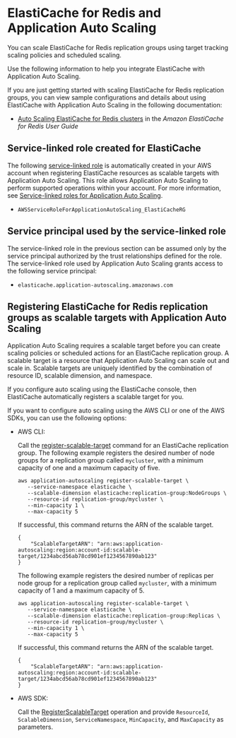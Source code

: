# ElastiCache for Redis and Application Auto Scaling<a name="services-that-can-integrate-elasticache"></a>

You can scale ElastiCache for Redis replication groups using target tracking scaling policies and scheduled scaling\. 

Use the following information to help you integrate ElastiCache with Application Auto Scaling\. 

If you are just getting started with scaling ElastiCache for Redis replication groups, you can view sample configurations and details about using ElastiCache with Application Auto Scaling in the following documentation:
+ [Auto Scaling ElastiCache for Redis clusters](https://docs.aws.amazon.com/AmazonElastiCache/latest/red-ug/AutoScaling.html) in the *Amazon ElastiCache for Redis User Guide*

## Service\-linked role created for ElastiCache<a name="integrate-service-linked-role-elasticache"></a>

The following [service\-linked role](https://docs.aws.amazon.com/IAM/latest/UserGuide/using-service-linked-roles.html) is automatically created in your AWS account when registering ElastiCache resources as scalable targets with Application Auto Scaling\. This role allows Application Auto Scaling to perform supported operations within your account\. For more information, see [Service\-linked roles for Application Auto Scaling](application-auto-scaling-service-linked-roles.md)\.
+ `AWSServiceRoleForApplicationAutoScaling_ElastiCacheRG`

## Service principal used by the service\-linked role<a name="integrate-service-principal-elasticache"></a>

The service\-linked role in the previous section can be assumed only by the service principal authorized by the trust relationships defined for the role\. The service\-linked role used by Application Auto Scaling grants access to the following service principal: 
+ `elasticache.application-autoscaling.amazonaws.com`

## Registering ElastiCache for Redis replication groups as scalable targets with Application Auto Scaling<a name="integrate-register-elasticache"></a>

Application Auto Scaling requires a scalable target before you can create scaling policies or scheduled actions for an ElastiCache replication group\. A scalable target is a resource that Application Auto Scaling can scale out and scale in\. Scalable targets are uniquely identified by the combination of resource ID, scalable dimension, and namespace\. 

If you configure auto scaling using the ElastiCache console, then ElastiCache automatically registers a scalable target for you\. 

If you want to configure auto scaling using the AWS CLI or one of the AWS SDKs, you can use the following options:
+ AWS CLI: 

  Call the [register\-scalable\-target](https://docs.aws.amazon.com/cli/latest/reference/application-autoscaling/register-scalable-target.html) command for an ElastiCache replication group\. The following example registers the desired number of node groups for a replication group called `mycluster`, with a minimum capacity of one and a maximum capacity of five\.

  ```
  aws application-autoscaling register-scalable-target \
     --service-namespace elasticache \
     --scalable-dimension elasticache:replication-group:NodeGroups \
     --resource-id replication-group/mycluster \
     --min-capacity 1 \
     --max-capacity 5
  ```

  If successful, this command returns the ARN of the scalable target\.

  ```
  {
      "ScalableTargetARN": "arn:aws:application-autoscaling:region:account-id:scalable-target/1234abcd56ab78cd901ef1234567890ab123"
  }
  ```

  The following example registers the desired number of replicas per node group for a replication group called `mycluster`, with a minimum capacity of 1 and a maximum capacity of 5\.

  ```
  aws application-autoscaling register-scalable-target \
     --service-namespace elasticache \
     --scalable-dimension elasticache:replication-group:Replicas \
     --resource-id replication-group/mycluster \
     --min-capacity 1 \
     --max-capacity 5
  ```

  If successful, this command returns the ARN of the scalable target\.

  ```
  {
      "ScalableTargetARN": "arn:aws:application-autoscaling:region:account-id:scalable-target/1234abcd56ab78cd901ef1234567890ab123"
  }
  ```
+ AWS SDK: 

  Call the [RegisterScalableTarget](https://docs.aws.amazon.com/autoscaling/application/APIReference/API_RegisterScalableTarget.html) operation and provide `ResourceId`, `ScalableDimension`, `ServiceNamespace`, `MinCapacity`, and `MaxCapacity` as parameters\. 